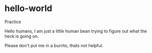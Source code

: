 # hello-world
Practice

Hello humans, I am just a little human bean trying to figure out what the heck is going on.

Please don't put me in a burrito, thats not helpful.
